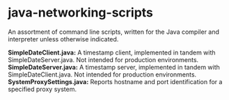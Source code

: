 # java-networking-scripts

An assortment of command line scripts, written for the Java compiler and interpreter unless otherwise indicated.

**SimpleDateClient.java:** A timestamp client, implemented in tandem with SimpleDateServer.java. Not intended for production environments.  
**SimpleDateServer.java:** A timestamp server, implemented in tandem with SimpleDateClient.java. Not intended for production environments.
**SystemProxySettings.java:** Reports hostname and port identification for a specified proxy system.

